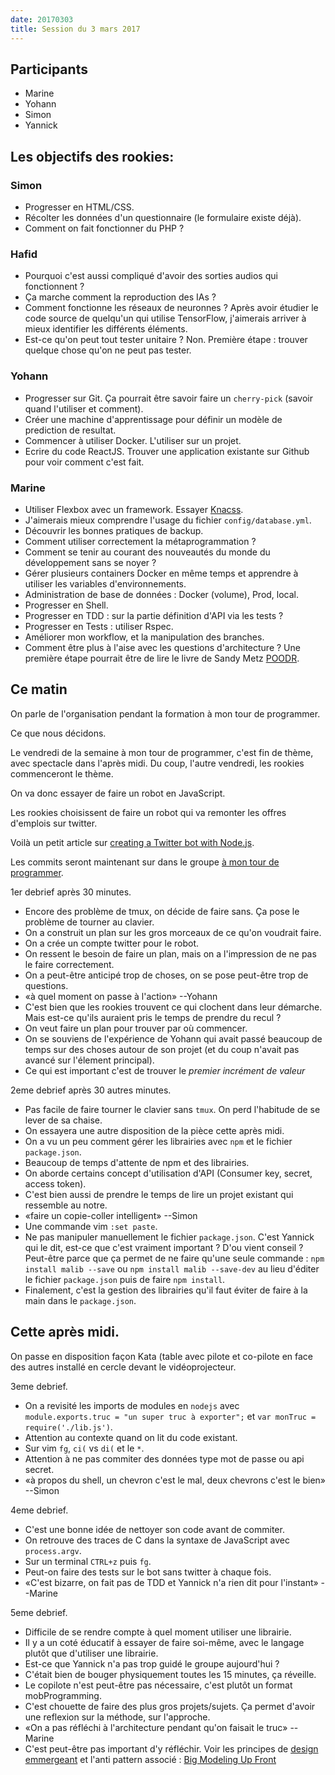 ```yaml
---
date: 20170303
title: Session du 3 mars 2017
---
```


## Participants

- Marine
- Yohann
- Simon
- Yannick

## Les objectifs des rookies:

### Simon

- Progresser en HTML/CSS.
- Récolter les données d'un questionnaire (le formulaire existe déjà).
- Comment on fait fonctionner du PHP ?


### Hafid

- Pourquoi c'est aussi compliqué d'avoir des sorties audios qui fonctionnent ?
- Ça marche comment la reproduction des IAs ?
- Comment fonctionne les réseaux de neuronnes ? Après avoir étudier le code
  source de quelqu'un qui utilise TensorFlow, j'aimerais arriver à mieux
  identifier les différents éléments.
- Est-ce qu'on peut tout tester unitaire ? Non. Première étape : trouver
  quelque chose qu'on ne peut pas tester.


### Yohann

- Progresser sur Git. Ça pourrait être savoir faire un `cherry-pick` (savoir
  quand l'utiliser et comment).
- Créer une machine d'apprentissage pour définir un modèle de prediction de
  resultat.
- Commencer à utiliser Docker. L'utiliser sur un projet.
- Ecrire du code ReactJS. Trouver une application existante sur Github pour
  voir comment c'est fait.


### Marine

- Utiliser Flexbox avec un framework. Essayer [Knacss](http://knacss.com/).
- J'aimerais mieux comprendre l'usage du fichier `config/database.yml`.
- Découvrir les bonnes pratiques de backup.
- Comment utiliser correctement la métaprogrammation ?
- Comment se tenir au courant des nouveautés du monde du développement sans se
  noyer ?
- Gérer plusieurs containers Docker en même temps et apprendre à utiliser les
  variables d'environnements.
- Administration de base de données : Docker (volume), Prod, local.
- Progresser en Shell.
- Progresser en TDD : sur la partie définition d'API via les tests ?
- Progresser en Tests : utiliser Rspec.
- Améliorer mon workflow, et la manipulation des branches.
- Comment être plus à l'aise avec les questions d'architecture ? Une première
  étape pourrait être de lire le livre de Sandy Metz
  [POODR](http://www.poodr.com/).


## Ce matin

On parle de l'organisation pendant la formation à mon tour de programmer.

Ce que nous décidons.

Le vendredi de la semaine à mon tour de programmer, c'est fin de thème, avec
spectacle dans l'après midi. Du coup, l'autre vendredi, les rookies
commenceront le thème.


On va donc essayer de faire un robot en JavaScript.

Les rookies choisissent de faire un robot qui va remonter les offres d'emplois
sur twitter.

Voilà un petit article sur [creating a Twitter bot with
Node.js](https://medium.com/@DebashisBarman/creating-a-twitter-bot-with-node-js-bea760b80bd5#.ljv53ery3).


Les commits seront maintenant sur dans le groupe [à mon tour de
programmer](https://github.com/amontourdeprogrammer).

1er debrief après 30 minutes.

- Encore des problème de tmux, on décide de faire sans. Ça pose le problème de
  tourner au clavier.
- On a construit un plan sur les gros morceaux de ce qu'on voudrait faire.
- On a crée un compte twitter pour le robot.
- On ressent le besoin de faire un plan, mais on a l'impression de ne pas le
  faire correctement.
- On a peut-être anticipé trop de choses, on se pose peut-être trop de
  questions.
- «à quel moment on passe à l'action» --Yohann
- C'est bien que les rookies trouvent ce qui clochent dans leur démarche. Mais
  est-ce qu'ils auraient pris le temps de prendre du recul ?
- On veut faire un plan pour trouver par où commencer.
- On se souviens de l'expérience de Yohann qui avait passé beaucoup de temps
  sur des choses autour de son projet (et du coup n'avait pas avancé sur
  l'élement principal).
- Ce qui est important c'est de trouver le _premier incrément de valeur_

2eme debrief après 30 autres minutes.

- Pas facile de faire tourner le clavier sans `tmux`. On perd l'habitude de se
  lever de sa chaise.
- On essayera une autre disposition de la pièce cette après midi.
- On a vu un peu comment gérer les librairies avec `npm` et le fichier
  `package.json`.
- Beaucoup de temps d'attente de npm et des librairies.
- On aborde certains concept d'utilisation d'API (Consumer key, secret, access
  token).
- C'est bien aussi de prendre le temps de lire un projet existant qui ressemble
  au notre.
- «faire un copie-coller intelligent» --Simon
- Une commande vim `:set paste`.
- Ne pas manipuler manuellement le fichier `package.json`. C'est Yannick qui le
  dit, est-ce que c'est vraiment important ? D'ou vient conseil ? Peut-être
  parce que ça permet de ne faire qu'une seule commande : `npm install malib
  --save` ou `npm install malib --save-dev` au lieu d'éditer le fichier
  `package.json` puis de faire `npm install`.
- Finalement, c'est la gestion des librairies qu'il faut éviter de faire à la
  main dans le `package.json`.


## Cette après midi.

On passe en disposition façon Kata (table avec pilote et co-pilote en face des autres installé en cercle devant le vidéoprojecteur.


3eme debrief.

- On a revisité les imports de modules en `nodejs` avec `module.exports.truc = "un super truc à exporter";` et `var monTruc = require('./lib.js')`.
- Attention au contexte quand on lit du code existant.
- Sur vim `fg`, `ci(` vs `di(` et le `*`.
- Attention à ne pas commiter des données type mot de passe ou api secret.
- «à propos du shell, un chevron c'est le mal, deux chevrons c'est le bien» --Simon


4eme debrief.

- C'est une bonne idée de nettoyer son code avant de commiter.
- On retrouve des traces de C dans la syntaxe de JavaScript avec `process.argv`.
- Sur un terminal `CTRL+z` puis `fg`.
- Peut-on faire des tests sur le bot sans twitter à chaque fois.
- «C'est bizarre, on fait pas de TDD et Yannick n'a rien dit pour l'instant» --Marine


5eme debrief.

- Difficile de se rendre compte à quel moment utiliser une librairie.
- Il y a un coté éducatif à essayer de faire soi-même, avec le langage plutôt que d'utiliser une librairie.
- Est-ce que Yannick n'a pas trop guidé le groupe aujourd'hui ?
- C'était bien de bouger physiquement toutes les 15 minutes, ça réveille.
- Le copilote n'est peut-être pas nécessaire, c'est plutôt un format mobProgramming.
- C'est chouette de faire des plus gros projets/sujets. Ça permet d'avoir une reflexion sur la méthode, sur l'approche.
- «On a pas réfléchi à l'architecture pendant qu'on faisait le truc» --Marine
- C'est peut-être pas important d'y réfléchir. Voir les principes de [design emmergeant](https://en.wikipedia.org/wiki/Emergent_Design) et l'anti pattern associé : [Big Modeling Up Front](http://www.agilemodeling.com/essays/bmuf.htm)

